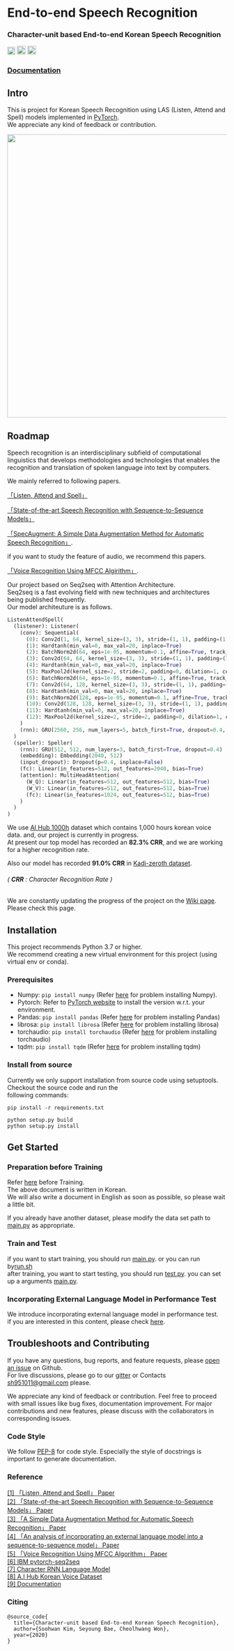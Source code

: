 # **End-to-end Speech Recognition**  
  
### Character-unit based End-to-end Korean Speech Recognition  
   
[<img src="https://github.com/gentaiscool/end2end-asr-pytorch/raw/master/img/pytorch-logo-dark.png" height=18>](https://pytorch.org/) <img src="https://img.shields.io/badge/License-Apache--2.0-yellow" height=20> [<img src="https://img.shields.io/badge/chat-on%20gitter-4fb99a" height=20>](https://gitter.im/Korean-Speech-Recognition/community)
  
### [**Documentation**](https://sooftware.github.io/End-to-end-Speech-Recognition/)   
  
## Intro

This is project for Korean Speech Recognition using LAS (Listen, Attend and Spell) models implemented in [PyTorch](http://pytorch.org).  
We appreciate any kind of feedback or contribution.
  
<img src="https://user-images.githubusercontent.com/42150335/80630547-5dfc6580-8a8f-11ea-91e8-73fe5e8b9e4b.png" width=650> 
  
## Roadmap
  
Speech recognition is an interdisciplinary subfield of computational linguistics that develops methodologies and technologies that enables the recognition and translation of spoken language into text by computers.  
  
We mainly referred to following papers.  
  
 [「Listen, Attend and Spell」](https://arxiv.org/abs/1508.01211)  
 
[「State-of-the-art Speech Recognition with Sequence-to-Sequence Models」](https://arxiv.org/abs/1712.01769)
   
[「SpecAugment: A Simple Data Augmentation Method for Automatic Speech Recognition」](https://arxiv.org/abs/1904.08779).   
  
if you want to study the feature of audio, we recommend this papers.  
  
[「Voice Recognition Using MFCC Algirithm」](https://ijirae.com/volumes/vol1/issue10/27.NVEC10086.pdf).  
  
Our project based on Seq2seq with Attention Architecture.  
Seq2seq is a fast evolving field with new techniques and architectures being published frequently.  
Our model architeuture is as follows.
  
```python
ListenAttendSpell(
  (listener): Listener(
    (conv): Sequential(
      (0): Conv2d(1, 64, kernel_size=(3, 3), stride=(1, 1), padding=(1, 1))
      (1): Hardtanh(min_val=0, max_val=20, inplace=True)
      (2): BatchNorm2d(64, eps=1e-05, momentum=0.1, affine=True, track_running_stats=True)
      (3): Conv2d(64, 64, kernel_size=(3, 3), stride=(1, 1), padding=(1, 1))
      (4): Hardtanh(min_val=0, max_val=20, inplace=True)
      (5): MaxPool2d(kernel_size=2, stride=2, padding=0, dilation=1, ceil_mode=False)
      (6): BatchNorm2d(64, eps=1e-05, momentum=0.1, affine=True, track_running_stats=True)
      (7): Conv2d(64, 128, kernel_size=(3, 3), stride=(1, 1), padding=(1, 1))
      (8): Hardtanh(min_val=0, max_val=20, inplace=True)
      (9): BatchNorm2d(128, eps=1e-05, momentum=0.1, affine=True, track_running_stats=True)
      (10): Conv2d(128, 128, kernel_size=(3, 3), stride=(1, 1), padding=(1, 1))
      (11): Hardtanh(min_val=0, max_val=20, inplace=True)
      (12): MaxPool2d(kernel_size=2, stride=2, padding=0, dilation=1, ceil_mode=False)
    )
    (rnn): GRU(2560, 256, num_layers=5, batch_first=True, dropout=0.4, bidirectional=True)
  )
  (speller): Speller(
    (rnn): GRU(512, 512, num_layers=3, batch_first=True, dropout=0.4)
    (embedding): Embedding(2040, 512)
    (input_dropout): Dropout(p=0.4, inplace=False)
    (fc): Linear(in_features=512, out_features=2040, bias=True)
    (attention): MultiHeadAttention(
      (W_Q): Linear(in_features=512, out_features=512, bias=True)
      (W_V): Linear(in_features=512, out_features=512, bias=True)
      (fc): Linear(in_features=1024, out_features=512, bias=True)
    )
  )
)
```
  
We use [AI Hub 1000h](http://www.aihub.or.kr/aidata/105) dataset which contains 1,000 hours korean voice data. and, our project is currently in progress.   
At present our top model has recorded an **82.3% CRR**, and we are working for a higher recognition rate.  
  
Also our model has recorded **91.0% CRR** in [Kadi-zeroth dataset](https://github.com/goodatlas/zeroth).  
  
###### ( **CRR** : Character Recognition Rate )  
  
We are constantly updating the progress of the project on the [Wiki page](https://github.com/sooftware/End-to-end-Speech-Recognition/wiki).  Please check this page.  
  
## Installation
This project recommends Python 3.7 or higher.   
We recommend creating a new virtual environment for this project (using virtual env or conda).  

### Prerequisites
  
* Numpy: `pip install numpy` (Refer [here](https://github.com/numpy/numpy) for problem installing Numpy).
* Pytorch: Refer to [PyTorch website](http://pytorch.org/) to install the version w.r.t. your environment.   
* Pandas: `pip install pandas` (Refer [here](https://github.com/pandas-dev/pandas) for problem installing Pandas)  
* librosa: `pip install librosa` (Refer [here](https://github.com/librosa/librosa) for problem installing librosa)
* torchaudio: `pip install torchaudio` (Refer [here](https://github.com/pytorch/pytorch) for problem installing torchaudio)
* tqdm: `pip install tqdm` (Refer [here](https://github.com/tqdm/tqdm) for problem installing tqdm)  
  
### Install from source
Currently we only support installation from source code using setuptools. Checkout the source code and run the   
following commands:  
```
pip install -r requirements.txt
```
```
python setup.py build
python setup.py install
```
  
## Get Started
### Preparation before Training

Refer [here](https://github.com/sooftware/End-to-end-Speech-Recognition/wiki/Preparation-before-Training) before Training.  
The above document is written in Korean.  
We will also write a document in English as soon as possible, so please wait a little bit.  
  
If you already have another dataset, please modify the data set path to [main.py](https://github.com/sooftware/End-to-end-Speech-Recognition/blob/master/main.py) as appropriate.

### Train and Test
if you want to start training, you should run [main.py](https://github.com/sooftware/End-to-end-Speech-Recognition/blob/master/main.py). or you can run by[run.sh](https://github.com/sooftware/End-to-end-Speech-Recognition/blob/master/run.sh)   
after training, you want to start testing, you should run [test.py](https://github.com/sooftware/End-to-end-Speech-Recognition/blob/master/test.py).
you can set up a arguments [main.py](https://github.com/sooftware/End-to-end-Speech-Recognition/blob/master/utils/main.py).

### Incorporating External Language Model in Performance Test
We introduce incorporating external language model in performance test.  
if you are interested in this content, please check [here](https://github.com/sooftware/char-rnnlm).
  
## Troubleshoots and Contributing
If you have any questions, bug reports, and feature requests, please [open an issue](https://github.com/sooftware/End-to-end-Speech-Recognition/issues) on Github.   
For live discussions, please go to our [gitter](https://gitter.im/Korean-Speech-Recognition/community) or Contacts sh951011@gmail.com please.
  
We appreciate any kind of feedback or contribution.  Feel free to proceed with small issues like bug fixes, documentation improvement.  For major contributions and new features, please discuss with the collaborators in corresponding issues.  

### Code Style
We follow [PEP-8](https://www.python.org/dev/peps/pep-0008/) for code style. Especially the style of docstrings is important to generate documentation.  
    
### Reference   
[[1] 「Listen, Attend and Spell」  Paper](https://arxiv.org/abs/1508.01211)   
[[2] 「State-of-the-art Speech Recognition with Sequence-to-Sequence Models」   Paper](https://arxiv.org/abs/1712.01769)  
[[3] 「A Simple Data Augmentation Method for Automatic Speech Recognition」  Paper](https://arxiv.org/abs/1904.08779)  
[[4] 「An analysis of incorporating an external language model into a sequence-to-sequence model」  Paper](https://arxiv.org/abs/1712.01996)  
[[5] 「Voice Recognition Using MFCC Algorithm」  Paper](https://ijirae.com/volumes/vol1/issue10/27.NVEC10086.pdf)        
[[6]    IBM pytorch-seq2seq](https://github.com/IBM/pytorch-seq2seq)   
[[7]    Character RNN Language Model](https://github.com/sooftware/char-rnnlm)  
[[8]    A.I Hub Korean Voice Dataset](http://www.aihub.or.kr/aidata/105)    
[[9]    Documentation](https://sooftware.github.io/End-to-End-Korean-Speech-Recognition/)  
   
### Citing
```
@source_code{
  title={Character-unit based End-to-end Korean Speech Recognition},
  author={Soohwan Kim, Seyoung Bae, Cheolhwang Won},
  year={2020}
}
```
